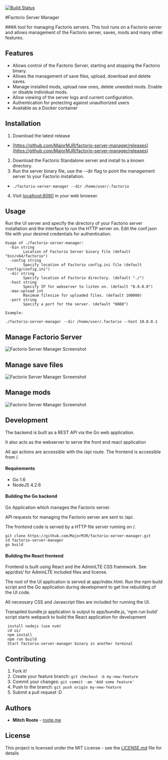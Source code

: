 [![Build Status](https://travis-ci.org/MajorMJR/factorio-server-manager.svg?branch=master)](https://travis-ci.org/MajorMJR/factorio-server-manager)

#Factorio Server Manager

###A tool for managing Factorio servers.
This tool runs on a Factorio server and allows management of the Factorio server, saves, mods and many other features.

## Features
* Allows control of the Factorio Server, starting and stopping the Factorio binary.
* Allows the management of save files, upload, download and delete saves.
* Manage installed mods, upload new ones, delete uneeded mods.  Enable or disable individual mods.
* Allow viewing of the server logs and current configuration.
* Authentication for protecting against unauthorized users
* Available as a Docker container

## Installation
1. Download the latest release
  * [https://github.com/MajorMJR/factorio-server-manager/releases](https://github.com/MajorMJR/factorio-server-manager/releases)
2. Download the Factorio Standalone server and install to a known directory. 
3. Run the server binary file, use the --dir flag to point the management server to your Factorio installation.
  * ```./factorio-server-manager --dir /home/user/.factorio ```
4. Visit [localhost:8080](localhost:8080) in your web browser.

## Usage
Run the UI server and  specify the directory of your Factorio server installation and the interface to run the HTTP server on.  Edit the conf.json file with your desired credentials for authentication.
```
Usage of ./factorio-server-manager:
  -bin string
        Location of Factorio Server binary file (default "bin/x64/factorio")
  -config string
        Specify location of Factorio config.ini file (default "config/config.ini")
  -dir string
        Specify location of Factorio directory. (default "./")
  -host string
        Specify IP for webserver to listen on. (default "0.0.0.0")
  -max-upload int
        Maximum filesize for uploaded files. (default 100000)
  -port string
        Specify a port for the server. (default "8080")

Example:

./factorio-server-manager --dir /home/user/.factorio --host 10.0.0.1

```

## Manage Factorio Server
![Factorio Server Manager Screenshot](http://i.imgur.com/q7tbzdH.png "Factorio Server Manager")

## Manage save files
![Factorio Server Manager Screenshot](http://i.imgur.com/M7kBAhI.png "Factorio Server Manager")

## Manage mods
![Factorio Server Manager Screenshot](http://i.imgur.com/L62Yb2W.png "Factorio Server Manager")



## Development
The backend is built as a REST API via the Go web application.  

It also acts as the webserver to serve the front end react application

All api actions are accessible with the /api route.  The frontend is accessible from /.

#### Requirements
+ Go 1.6
+ NodeJS 4.2.6

#### Building the Go backend
Go Application which manages the Factorio server.

API requests for managing the Factorio server are sent to /api.

The frontend code is served by a HTTP file server running on /.
```
git clone https://github.com/MajorMJR/factorio-server-manager.git
cd factorio-server-manager
go build
```

#### Building the React frontend
Frontend is built using React and the AdminLTE CSS framework. See app/dist/ for AdminLTE included files and license.

The root of the UI application is served at app/index.html.  Run the npm build script and the Go application during development to get live rebuilding of the UI code.

All necessary CSS and Javascript files are included for running the UI.

Transpiled bundle.js application is output to app/bundle.js, 'npm run build' script starts webpack to build the React application for development
```
 install nodejs (use nvm)
 cd ui/
 npm install
 npm run build
 Start factorio-server-manager binary in another terminal
```

## Contributing
1. Fork it!
2. Create your feature branch: `git checkout -b my-new-feature`
3. Commit your changes: `git commit -am 'Add some feature'`
4. Push to the branch: `git push origin my-new-feature`
5. Submit a pull request :D

## Authors

* **Mitch Roote** - [roote.me](https://roote.me)

## License

This project is licensed under the MIT License - see the [LICENSE.md](LICENSE.md) file for details
